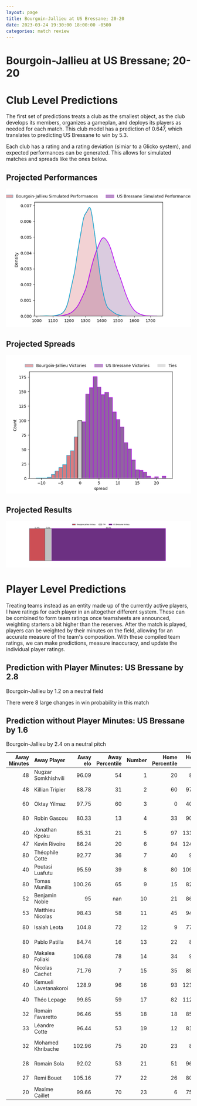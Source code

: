 ```yaml
---  
layout: page  
title: Bourgoin-Jallieu at US Bressane; 20-20  
date: 2023-03-24 19:30:00 18:00:00 -0500  
categories: match review  
---
```

# Bourgoin-Jallieu at US Bressane; 20-20

# Club Level Predictions


The first set of predictions treats a club as the smallest object, as the club develops its members, organizes a gameplan, and deploys its players as needed for each match. This club model has a prediction of 0.647, which translates to predicting US Bressane to win by 5.3.

Each club has a rating and a rating deviation (simiar to a Glicko system), and expected performances can be generated. This allows for simulated matches and spreads like the ones below.
## Projected Performances


![Projected Performances](plots/performances_2023-03-24-USBressane-Bourgoin-Jallieu.png)
## Projected Spreads


![Projected Spreads](plots/spreads_2023-03-24-USBressane-Bourgoin-Jallieu.png)
## Projected Results


![Projected Results](plots/resultbar_2023-03-24-USBressane-Bourgoin-Jallieu.png)
# Player Level Predictions


Treating teams instead as an entity made up of the currently active players, I have ratings for each player in an altogether different system. These can be combined to form team ratings once teamsheets are announced, weighting starters a bit higher than the reserves. After the match is played, players can be weighted by their minutes on the field, allowing for an accurate measure of the team's composition. With these compiled team ratings, we can make predictions, measure inaccuracy, and update the individual player ratings.
## Prediction with Player Minutes: US Bressane by 2.8


Bourgoin-Jallieu by 1.2 on a neutral field

There were 8 large changes in win probability in this match
## Prediction without Player Minutes: US Bressane by 1.6


Bourgoin-Jallieu by 2.4 on a neutral pitch



|   Away Minutes | Away Player           |   Away elo |   Away Percentile |   Number |   Home Percentile |   Home elo | Home Player            |   Home Minutes |
|---------------:|:----------------------|-----------:|------------------:|---------:|------------------:|-----------:|:-----------------------|---------------:|
|             48 | Nugzar Somkhishvili   |      96.09 |                54 |        1 |                20 |      86.7  | Teo Bordenave          |             40 |
|             48 | Killian Tripier       |      88.78 |                31 |        2 |                60 |      97.82 | Sione Anga'aelangi     |             40 |
|             60 | Oktay Yilmaz          |      97.75 |                60 |        3 |                 0 |      40.09 | Erich de Jager         |             40 |
|             80 | Robin Gascou          |      80.33 |                13 |        4 |                33 |      90.54 | Monty Leverstein       |             80 |
|             40 | Jonathan Kpoku        |      85.31 |                21 |        5 |                97 |     131.28 | Cyril Veyret           |             51 |
|             47 | Kevin Rivoire         |      86.24 |                20 |        6 |                94 |     124.51 | Lucas Lyons            |             60 |
|             80 | Théophile Cotte       |      92.77 |                36 |        7 |                40 |      91.9  | Loïc Baradel           |             79 |
|             40 | Poutasi Luafutu       |      95.59 |                39 |        8 |                80 |     109.02 | Wael May               |             80 |
|             80 | Tomas Munilla         |     100.26 |                65 |        9 |                15 |      82.96 | Robin Graulle          |             28 |
|             52 | Benjamin Noble        |      95    |               nan |       10 |                21 |      86.13 | Christian Lacombe      |             80 |
|             53 | Matthieu Nicolas      |      98.43 |                58 |       11 |                45 |      94.12 | Kavekini Tabu          |             80 |
|             80 | Isaiah Leota          |     104.8  |                72 |       12 |                 9 |      77.15 | Maile Mamao            |             80 |
|             80 | Pablo Patilla         |      84.74 |                16 |       13 |                22 |      85.9  | Benjamin Doy           |             40 |
|             80 | Makalea Foliaki       |     106.68 |                78 |       14 |                34 |      90.6  | Élie De Fleurian       |             80 |
|             80 | Nicolas Cachet        |      71.76 |                 7 |       15 |                35 |      89.98 | Audric Sanlaville      |             80 |
|             40 | Kemueli Lavetanakoroi |     128.9  |                96 |       16 |                93 |     121.06 | Nicolas Faure          |             52 |
|             40 | Théo Lepage           |      99.85 |                59 |       17 |                82 |     112.99 | Sebastian Poet         |             40 |
|             32 | Romain Favaretto      |      96.46 |                55 |       18 |                18 |      85.58 | Clément Jullien        |             40 |
|             33 | Léandre Cotte         |      96.44 |                53 |       19 |                12 |      81.53 | Vazha Kapanadze        |             40 |
|             32 | Mohamed Khribache     |     102.96 |                75 |       20 |                23 |      87.9  | Willem Johannes Harmse |             40 |
|             28 | Romain Sola           |      92.02 |                53 |       21 |                51 |      96.21 | Koen Bloemen           |             29 |
|             27 | Remi Bouet            |     105.16 |                77 |       22 |                26 |      80.78 | Nicolas Tachat         |             20 |
|             20 | Maxime Caillet        |      99.66 |                70 |       23 |                 6 |      75.06 | Dimitri Jean Etienne   |              1 |

